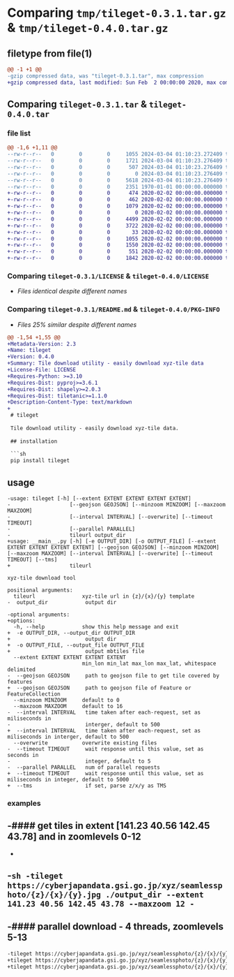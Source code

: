 # Comparing `tmp/tileget-0.3.1.tar.gz` & `tmp/tileget-0.4.0.tar.gz`

## filetype from file(1)

```diff
@@ -1 +1 @@
-gzip compressed data, was "tileget-0.3.1.tar", max compression
+gzip compressed data, last modified: Sun Feb  2 00:00:00 2020, max compression
```

## Comparing `tileget-0.3.1.tar` & `tileget-0.4.0.tar`

### file list

```diff
@@ -1,6 +1,11 @@
--rw-r--r--   0        0        0     1055 2024-03-04 01:10:23.272409 tileget-0.3.1/LICENSE
--rw-r--r--   0        0        0     1721 2024-03-04 01:10:23.276409 tileget-0.3.1/README.md
--rw-r--r--   0        0        0      507 2024-03-04 01:10:23.276409 tileget-0.3.1/pyproject.toml
--rw-r--r--   0        0        0        0 2024-03-04 01:10:23.276409 tileget-0.3.1/tileget/__init__.py
--rw-r--r--   0        0        0     5618 2024-03-04 01:10:23.276409 tileget-0.3.1/tileget/__main__.py
--rw-r--r--   0        0        0     2351 1970-01-01 00:00:00.000000 tileget-0.3.1/PKG-INFO
+-rw-r--r--   0        0        0      474 2020-02-02 00:00:00.000000 tileget-0.4.0/requirements-dev.lock
+-rw-r--r--   0        0        0      462 2020-02-02 00:00:00.000000 tileget-0.4.0/requirements.lock
+-rw-r--r--   0        0        0     1079 2020-02-02 00:00:00.000000 tileget-0.4.0/.github/workflows/publish.yml
+-rw-r--r--   0        0        0        0 2020-02-02 00:00:00.000000 tileget-0.4.0/tileget/__init__.py
+-rw-r--r--   0        0        0     4499 2020-02-02 00:00:00.000000 tileget-0.4.0/tileget/__main__.py
+-rw-r--r--   0        0        0     3722 2020-02-02 00:00:00.000000 tileget-0.4.0/tileget/arg.py
+-rw-r--r--   0        0        0       33 2020-02-02 00:00:00.000000 tileget-0.4.0/.gitignore
+-rw-r--r--   0        0        0     1055 2020-02-02 00:00:00.000000 tileget-0.4.0/LICENSE
+-rw-r--r--   0        0        0     1550 2020-02-02 00:00:00.000000 tileget-0.4.0/README.md
+-rw-r--r--   0        0        0      551 2020-02-02 00:00:00.000000 tileget-0.4.0/pyproject.toml
+-rw-r--r--   0        0        0     1842 2020-02-02 00:00:00.000000 tileget-0.4.0/PKG-INFO
```

### Comparing `tileget-0.3.1/LICENSE` & `tileget-0.4.0/LICENSE`

 * *Files identical despite different names*

### Comparing `tileget-0.3.1/README.md` & `tileget-0.4.0/PKG-INFO`

 * *Files 25% similar despite different names*

```diff
@@ -1,54 +1,55 @@
+Metadata-Version: 2.3
+Name: tileget
+Version: 0.4.0
+Summary: Tile download utility - easily download xyz-tile data
+License-File: LICENSE
+Requires-Python: >=3.10
+Requires-Dist: pyproj>=3.6.1
+Requires-Dist: shapely>=2.0.3
+Requires-Dist: tiletanic>=1.1.0
+Description-Content-Type: text/markdown
+
 # tileget
 
 Tile download utility - easily download xyz-tile data.
 
 ## installation
 
 ```sh
 pip install tileget
 ```
 
 ## usage
 
 ```
-usage: tileget [-h] [--extent EXTENT EXTENT EXTENT EXTENT]
-                   [--geojson GEOJSON] [--minzoom MINZOOM] [--maxzoom MAXZOOM]
-                   [--interval INTERVAL] [--overwrite] [--timeout TIMEOUT]
-                   [--parallel PARALLEL]
-                   tileurl output_dir
+usage: __main__.py [-h] [-e OUTPUT_DIR] [-o OUTPUT_FILE] [--extent EXTENT EXTENT EXTENT EXTENT] [--geojson GEOJSON] [--minzoom MINZOOM] [--maxzoom MAXZOOM] [--interval INTERVAL] [--overwrite] [--timeout TIMEOUT] [--tms]
+                   tileurl
 
 xyz-tile download tool
 
 positional arguments:
   tileurl               xyz-tile url in {z}/{x}/{y} template
-  output_dir            output dir
 
-optional arguments:
+options:
   -h, --help            show this help message and exit
+  -e OUTPUT_DIR, --output_dir OUTPUT_DIR
+                        output dir
+  -o OUTPUT_FILE, --output_file OUTPUT_FILE
+                        output mbtiles file
   --extent EXTENT EXTENT EXTENT EXTENT
                         min_lon min_lat max_lon max_lat, whitespace delimited
-  --geojson GEOJSON     path to geojson file to get tile covered by features
+  --geojson GEOJSON     path to geojson file of Feature or FeatureCollection
   --minzoom MINZOOM     default to 0
   --maxzoom MAXZOOM     default to 16
-  --interval INTERVAL   time taken after each-request, set as miliseconds in
-                        interger, default to 500
+  --interval INTERVAL   time taken after each-request, set as miliseconds in interger, default to 500
   --overwrite           overwrite existing files
-  --timeout TIMEOUT     wait response until this value, set as seconds in
-                        integer, default to 5
-  --parallel PARALLEL   num of parallel requests
+  --timeout TIMEOUT     wait response until this value, set as miliseconds in integer, default to 5000
+  --tms                 if set, parse z/x/y as TMS
 ```
 
 ### examples
 
-#### get tiles in extent [141.23 40.56 142.45 43.78] and in zoomlevels 0-12
-
-
-```sh
-tileget https://cyberjapandata.gsi.go.jp/xyz/seamlessphoto/{z}/{x}/{y}.jpg ./output_dir --extent 141.23 40.56 142.45 43.78 --maxzoom 12
-```
-
-#### parallel download - 4 threads, zoomlevels 5-13
-
 ```sh
-tileget https://cyberjapandata.gsi.go.jp/xyz/seamlessphoto/{z}/{x}/{y}.jpg ./output_dir --extent 141.23 40.56 142.45 43.78 --minzoom 5 --maxzoom 13 --parallel 4
+tileget https://cyberjapandata.gsi.go.jp/xyz/seamlessphoto/{z}/{x}/{y}.jpg -e ./output_dir --extent 141.23 40.56 142.45 43.78 --maxzoom 12
+tileget https://cyberjapandata.gsi.go.jp/xyz/seamlessphoto/{z}/{x}/{y}.jpg -o ./output.mbtiles
 ```
```

